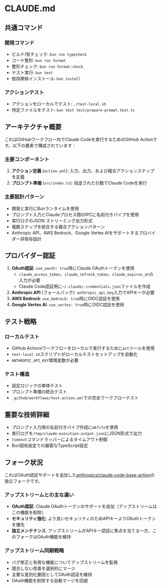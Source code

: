 # CLAUDE.md

## 共通コマンド

### 開発コマンド

- ビルド/型チェック: `bun run typecheck`
- コード整形: `bun run format`
- 整形チェック: `bun run format:check`
- テスト実行: `bun test`
- 依存関係インストール: `bun install`

### アクションテスト

- アクションをローカルでテスト: `./test-local.sh`
- 特定ファイルをテスト: `bun test test/prepare-prompt.test.ts`

## アーキテクチャ概要

これはGitHubワークフロー内でClaude Codeを実行するためのGitHub Actionです。以下の要素で構成されています：

### 主要コンポーネント

1. **アクション定義** (`action.yml`): 入力、出力、および複合アクションステップを定義
2. **プロンプト準備** (`src/index.ts`): 指定された引数でClaude Codeを実行

### 主要設計パターン

- 開発と実行にBunランタイムを使用
- プロンプト入力とClaudeプロセス間のIPCに名前付きパイプを使用
- 実行ログのJSON ストリーミング出力形式
- 複数ステップを統合する複合アクションパターン
- Anthropic API、AWS Bedrock、Google Vertex AIをサポートするプロバイダー非依存設計

## プロバイダー認証

1. **OAuth認証**: `use_oauth: true`時にClaude OAuthトークンを使用
   - `claude_access_token`、`claude_refresh_token`、`claude_expires_at`の入力が必要
   - Claude Code認証用に`~/.claude/.credentials.json`ファイルを作成
2. **Anthropic API** (フォールバック): `anthropic_api_key`入力でAPIキーが必要
3. **AWS Bedrock**: `use_bedrock: true`時にOIDC認証を使用
4. **Google Vertex AI**: `use_vertex: true`時にOIDC認証を使用

## テスト戦略

### ローカルテスト

- GitHub Actionsワークフローをローカルで実行するために`act`ツールを使用
- `test-local.sh`スクリプトがローカルテストセットアップを自動化
- `ANTHROPIC_API_KEY`環境変数が必要

### テスト構造

- 設定ロジックの単体テスト
- プロンプト準備の統合テスト
- `.github/workflows/test-action.yml`での完全ワークフローテスト

## 重要な技術詳細

- プロンプト入力用の名前付きパイプ作成に`mkfifo`を使用
- 実行ログを`/tmp/claude-execution-output.json`にJSON形式で出力
- `timeout`コマンドラッパーによるタイムアウト制御
- Bun固有設定での厳密なTypeScript設定

## フォーク状況

これはOAuth認証サポートを追加した[anthropics/claude-code-base-action](https://github.com/anthropics/claude-code-base-action)の独立フォークです。

### アップストリームとの主な違い

- **OAuth認証**: Claude OAuthトークンのサポートを追加（アップストリームはこの機能を削除）
- **セキュリティ強化**: より良いセキュリティのためAPIキーよりOAuthトークンを優先
- **独立メンテナンス**: アップストリームがAPIキー認証に焦点を当てる一方、このフォークはOAuth機能を維持

### アップストリーム同期戦略

- バグ修正と有用な機能についてアップストリームを監視
- 競合しない改善を選択的にマージ
- 主要な差別化要因としてOAuth認証を維持
- OAuth機能を削除する自動マージを回避
